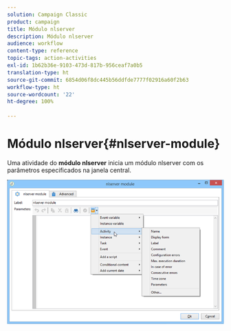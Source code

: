 ```yaml
---
solution: Campaign Classic
product: campaign
title: Módulo nlserver
description: Módulo nlserver
audience: workflow
content-type: reference
topic-tags: action-activities
exl-id: 1b62b36e-9103-473d-817b-956ceaf7a0b5
translation-type: ht
source-git-commit: 6854d06f8dc445b56ddfde7777f02916a60f2b63
workflow-type: ht
source-wordcount: '22'
ht-degree: 100%

---
```


# Módulo nlserver{#nlserver-module}

Uma atividade do **módulo nlserver** inicia um módulo nlserver com os parâmetros especificados na janela central.

![](assets/nlserver_module_edit.png)
